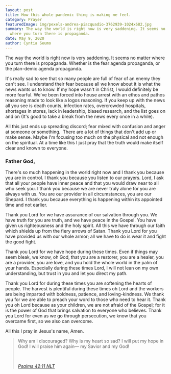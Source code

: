 ```yaml
---
layout: post
title: How this whole pandemic thing is making me feel.
category: Prayer
featuredImage: img/pexels-andrea-piacquadio-3762939-1024x682.jpg
summary: The way the world is right now is very saddening. It seems no matter
  where you turn there is propaganda.
date: May 9, 2020
author: Cyntia Seumo
---
```

<p>The way the world is right now is very saddening. It seems no matter where you turn there is propaganda. Whether is the fear agenda propaganda, or the plan-demic agenda propaganda.</p>

<p>It's really sad to see that so many people are full of fear of an enemy they can't see. I understand their fear because all we know about it is what the news wants us to know. If my hope wasn't in Christ, I would definitely be more fearful. We've been forced into house arrest with an ethos and pathos reasoning made to look like a logos reasoning. If you keep up with the news all you see is death counts, infection rates, overcrowded hospitals, shortages in stores, lack in leadership, biased research, and the list goes on and on (It's good to take a break from the news every once in a while).</p>

<p>All this just ends up spreading discord; fear mixed with confusion and anger at someone or something.  There are a lot of things that don't add up or make sense. Maybe I'm focusing too much on the physical and not enough on the spiritual. At a time like this I just pray that the truth would make itself clear and known to everyone.</p>

<h3><strong>Father God,</strong></h3>

<p>There's so much happening in the world right now and I thank you because you are in control. I thank you because you listen to our prayers. Lord, I ask that all your people have inner peace and that you would draw near to all who seek you. I thank you because we are never truly alone for you are always with us. You are our provider in all circumstances, you are our Shepard. I thank you because everything is happening within its appointed time and not earlier.</p>

<p>Thank you Lord for we have assurance of our salvation through you. We have truth for you are truth, and we have peace in the Gospel. You have given us righteousness and the holy spirit. All this we have through our faith which shields up from the fiery arrows of Satan. Thank you Lord for you have provided us with our whole armor; all we have to do is wear it and fight the good fight.</p>

<p>Thank you Lord for we have hope during these times. Even if things may seem bleak, we know, oh God, that you are a restorer, you are a healer, you are a provider, you are love, and you hold the whole world in the palm of your hands. Especially during these times Lord, I will not lean on my own understanding, but trust in you and let you direct my path.</p>

<p>Thank you Lord for during these times you are softening the hearts of people. The harvest is plentiful during these times oh Lord and the workers are being imparted with boldness, patience, and loving-kindness. We thank you for we are able to preach your word to those who need to hear it. Thank you oh Lord because as your children, we are not afraid of the Gospel; for it is the power of God that brings salvation to everyone who believes. Thank you Lord for even as we go through persecution, we know that you overcame first, so we also can overcome.</p>

<p>All this I pray in Jesus's name, Amen.</p>

<blockquote class="wp-block-quote has-text-align-center">
<p>Why am I discouraged? Why is my heart so sad? I will put my hope in God! I will praise him again— my Savior and my God!</p>
<p>&nbsp;</p>
<cite><a href="https://bible.com/bible/116/psa.42.11.NLT" target="_blank" rel="noreferrer noopener">Psalms 42:11 NLT</a></cite></blockquote>

